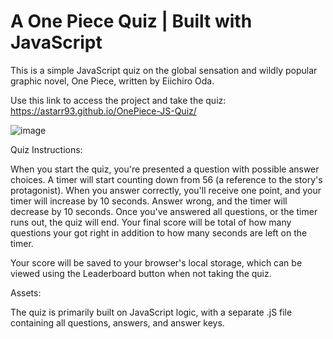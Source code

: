 # A One Piece Quiz | Built with JavaScript

This is a simple JavaScript quiz on the global sensation and wildly popular graphic novel, One Piece, written by Eiichiro Oda.

Use this link to access the project and take the quiz: https://astarr93.github.io/OnePiece-JS-Quiz/

![image](https://user-images.githubusercontent.com/47404581/85217292-1bebf380-b35d-11ea-91a5-1bc47c6a7265.png)

Quiz Instructions:

When you start the quiz, you're presented a question with possible answer choices. A timer will start counting down from 56 (a reference to the story's protagonist). When you answer correctly, you'll receive one point, and your timer will increase by 10 seconds. Answer wrong, and the timer will decrease by 10 seconds. Once you've answered all questions, or the timer runs out, the quiz will end. Your final score will be total of how many questions your got right in addition to how many seconds are left on the timer.

Your score will be saved to your browser's local storage, which can be viewed using the Leaderboard button when not taking the quiz.

Assets:

The quiz is primarily built on JavaScript logic, with a separate .jS file containing all questions, answers, and answer keys. 
